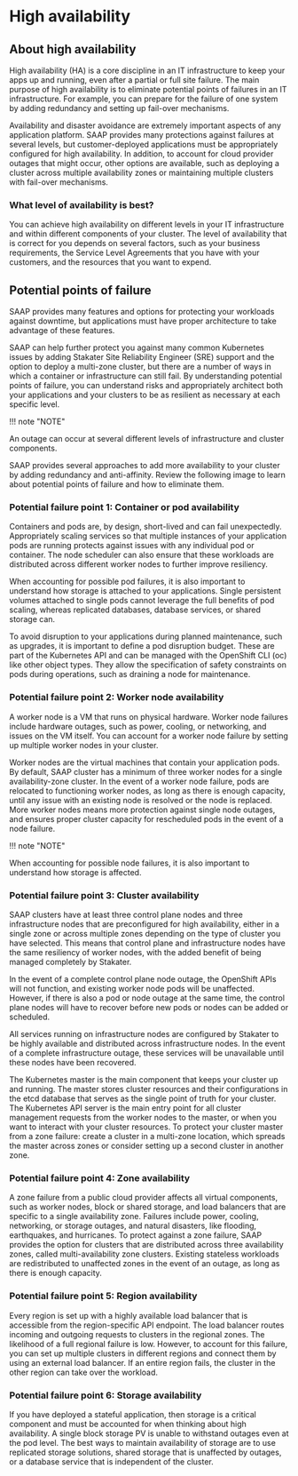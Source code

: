 # High availability

## About high availability

High availability (HA) is a core discipline in an IT infrastructure to keep your apps up and running, even after a partial or full site failure. The main purpose of high availability is to eliminate potential points of failures in an IT infrastructure. For example, you can prepare for the failure of one system by adding redundancy and setting up fail-over mechanisms.

Availability and disaster avoidance are extremely important aspects of any application platform. SAAP provides many protections against failures at several levels, but customer-deployed applications must be appropriately configured for high availability. In addition, to account for cloud provider outages that might occur, other options are available, such as deploying a cluster across multiple availability zones or maintaining multiple clusters with fail-over mechanisms.

### What level of availability is best?

You can achieve high availability on different levels in your IT infrastructure and within different components of your cluster. The level of availability that is correct for you depends on several factors, such as your business requirements, the Service Level Agreements that you have with your customers, and the resources that you want to expend.

## Potential points of failure

SAAP provides many features and options for protecting your workloads against downtime, but applications must have proper architecture to take advantage of these features.

SAAP can help further protect you against many common Kubernetes issues by adding Stakater Site Reliability Engineer (SRE) support and the option to deploy a multi-zone cluster, but there are a number of ways in which a container or infrastructure can still fail. By understanding potential points of failure, you can understand risks and appropriately architect both your applications and your clusters to be as resilient as necessary at each specific level.

!!! note "NOTE"

 An outage can occur at several different levels of infrastructure and cluster components.

SAAP provides several approaches to add more availability to your cluster by adding redundancy and anti-affinity. Review the following image to learn about potential points of failure and how to eliminate them.

### Potential failure point 1: Container or pod availability

Containers and pods are, by design, short-lived and can fail unexpectedly. Appropriately scaling services so that multiple instances of your application pods are running protects against issues with any individual pod or container. The node scheduler can also ensure that these workloads are distributed across different worker nodes to further improve resiliency.

When accounting for possible pod failures, it is also important to understand how storage is attached to your applications. Single persistent volumes attached to single pods cannot leverage the full benefits of pod scaling, whereas replicated databases, database services, or shared storage can.

To avoid disruption to your applications during planned maintenance, such as upgrades, it is important to define a pod disruption budget. These are part of the Kubernetes API and can be managed with the OpenShift CLI (oc) like other object types. They allow the specification of safety constraints on pods during operations, such as draining a node for maintenance.

### Potential failure point 2: Worker node availability

A worker node is a VM that runs on physical hardware. Worker node failures include hardware outages, such as power, cooling, or networking, and issues on the VM itself. You can account for a worker node failure by setting up multiple worker nodes in your cluster.

Worker nodes are the virtual machines that contain your application pods. By default, SAAP cluster has a minimum of three worker nodes for a single availability-zone cluster. In the event of a worker node failure, pods are relocated to functioning worker nodes, as long as there is enough capacity, until any issue with an existing node is resolved or the node is replaced. More worker nodes means more protection against single node outages, and ensures proper cluster capacity for rescheduled pods in the event of a node failure.

!!! note "NOTE"

 When accounting for possible node failures, it is also important to understand how storage is affected.

### Potential failure point 3: Cluster availability

SAAP clusters have at least three control plane nodes and three infrastructure nodes that are preconfigured for high availability, either in a single zone or across multiple zones depending on the type of cluster you have selected. This means that control plane and infrastructure nodes have the same resiliency of worker nodes, with the added benefit of being managed completely by Stakater.

In the event of a complete control plane node outage, the OpenShift APIs will not function, and existing worker node pods will be unaffected. However, if there is also a pod or node outage at the same time, the control plane nodes will have to recover before new pods or nodes can be added or scheduled.

All services running on infrastructure nodes are configured by Stakater to be highly available and distributed across infrastructure nodes. In the event of a complete infrastructure outage, these services will be unavailable until these nodes have been recovered.

The Kubernetes master is the main component that keeps your cluster up and running. The master stores cluster resources and their configurations in the etcd database that serves as the single point of truth for your cluster. The Kubernetes API server is the main entry point for all cluster management requests from the worker nodes to the master, or when you want to interact with your cluster resources. To protect your cluster master from a zone failure: create a cluster in a multi-zone location, which spreads the master across zones or consider setting up a second cluster in another zone.

### Potential failure point 4: Zone availability

A zone failure from a public cloud provider affects all virtual components, such as worker nodes, block or shared storage, and load balancers that are specific to a single availability zone. Failures include power, cooling, networking, or storage outages, and natural disasters, like flooding, earthquakes, and hurricanes. To protect against a zone failure, SAAP provides the option for clusters that are distributed across three availability zones, called multi-availability zone clusters. Existing stateless workloads are redistributed to unaffected zones in the event of an outage, as long as there is enough capacity.

### Potential failure point 5: Region availability

Every region is set up with a highly available load balancer that is accessible from the region-specific API endpoint. The load balancer routes incoming and outgoing requests to clusters in the regional zones. The likelihood of a full regional failure is low. However, to account for this failure, you can set up multiple clusters in different regions and connect them by using an external load balancer. If an entire region fails, the cluster in the other region can take over the workload.

### Potential failure point 6: Storage availability

If you have deployed a stateful application, then storage is a critical component and must be accounted for when thinking about high availability. A single block storage PV is unable to withstand outages even at the pod level. The best ways to maintain availability of storage are to use replicated storage solutions, shared storage that is unaffected by outages, or a database service that is independent of the cluster.
